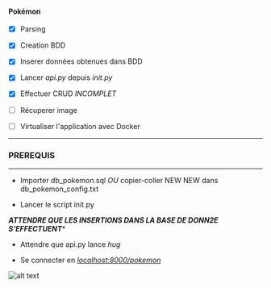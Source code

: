 
#### Pokémon 


-[x] Parsing 

-[x] Creation BDD

-[x] Inserer données obtenues dans BDD

-[X] Lancer *api.py* depuis *init.py*

-[X] Effectuer CRUD *INCOMPLET*

-[ ] Récuperer image

-[ ] Virtualiser l'application avec Docker

-------------------------------
### PREREQUIS
-------------------------------

* Importer db_pokemon.sql *OU* copier-coller NEW NEW dans db_pokemon_config.txt

* Lancer le script init.py

***ATTENDRE QUE LES INSERTIONS DANS LA BASE DE DONN2E S'EFFECTUENT****

* Attendre que api.py lance *hug*

* Se connecter en [_localhost:8000/pokemon_](http:localhost:8000/pokemon)
 
![alt text](https://media.giphy.com/media/y3np46VBR0Muc/giphy.gif)









